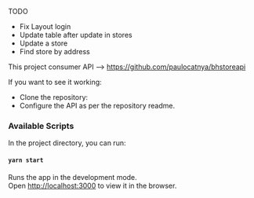 TODO

- Fix Layout login 
- Update table after update in stores
- Update a store
- Find store by address



This project consumer API --> https://github.com/paulocatnya/bhstoreapi


If you want to see it working: 
-   Clone the repository:
-   Configure the API as per the repository readme.


### Available Scripts
In the project directory, you can run:

#### `yarn start`
Runs the app in the development mode.\
Open [http://localhost:3000](http://localhost:3000) to view it in the browser.